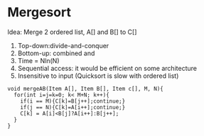 # Mergesort
Idea: Merge 2 ordered list, A[] and B[] to C[]
1. Top-down:divide-and-conquer
2. Bottom-up: combined and 
3. Time = Nln(N)
4. Sequential access: it would be efficient on some architecture
5. Insensitive to input (Quicksort is slow with ordered list)


```
void mergeAB(Item A[], Item B[], Item c[], M, N){
  for(int i=j=k=0; k< M+N; k++){    
    if(i == M){C[k]=B[j++];continue;}
    if(j == N){C[k]=A[i++];continue;}
    C[k] = A[i]<B[j]?A[i++]:B[j++];
  }
}

```
